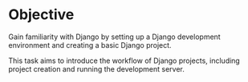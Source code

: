 # Objective

Gain familiarity with Django by setting up a Django development environment and creating a basic Django project.

This task aims to introduce the workflow of Django projects, including project creation and running the development server.